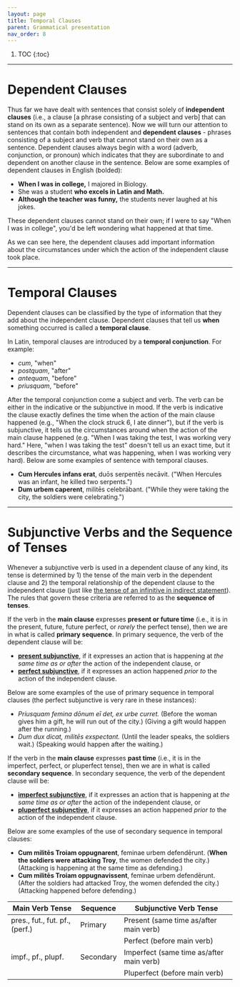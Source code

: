 ```yaml
---
layout: page
title: Temporal Clauses
parent: Grammatical presentation
nav_order: 8
---
```


1. TOC
{:toc}

***

# Dependent Clauses

Thus far we have dealt with sentences that consist solely of **independent clauses** (i.e., a clause [a phrase consisting of a subject and verb] that can stand on its own as a separate sentence). Now we will turn our attention to sentences that contain both independent and **dependent clauses** - phrases consisting of a subject and verb that cannot stand on their own as a sentence. Dependent clauses always begin with a word (adverb, conjunction, or pronoun) which indicates that they are subordinate to and dependent on another clause in the sentence. Below are some examples of dependent clauses in English (bolded):

- **When I was in college,** I majored in Biology.
- She was a student **who excels in Latin and Math.**
- **Although the teacher was funny,** the students never laughed at his jokes.

These dependent clauses cannot stand on their own; if I were to say "When I was in college", you'd be left wondering what happened at that time.

As we can see here, the dependent clauses add important information about the circumstances under which the action of the independent clause took place.

***

# Temporal Clauses

Dependent clauses can be classified by the type of information that they add about the independent clause. Dependent clauses that tell us **when** something occurred is called a **temporal clause**.

In Latin, temporal clauses are introduced by a **temporal conjunction**. For example:

- *cum*, "when"
- *postquam*, "after"
- *antequam*, "before"
- *priusquam*, "before"

After the temporal conjunction come a subject and verb. The verb can be either in the indicative or the subjunctive in mood. If the verb is indicative the clause exactly defines the time when the action of the main clause happened (e.g., "When the clock struck 6, I ate dinner"), but if the verb is subjunctive, it tells us the circumstances around when the action of the main clause happened (e.g. "When I was taking the test, I was working very hard." Here, "when I was taking the test" doesn't tell us an exact time, but it describes the circumstance, what was happening, when I was working very hard). Below are some examples of sentence with temporal clauses.

- **Cum Hercules infans erat**, duōs serpentēs necāvit. ("When Hercules was an infant, he killed two serpents.")
- **Dum urbem caperent**, militēs celebrābant. ("While they were taking the city, the soldiers were celebrating.")

***

# Subjunctive Verbs and the Sequence of Tenses

Whenever a subjunctive verb is used in a dependent clause of any kind, its tense is determined by 1) the tense of the main verb in the dependent clause and 2) the temporal relationship of the dependent clause to the independent clause (just like [the tense of an infinitive in indirect statement](../06-indirect-statement#time-in-indirect-statement)). The rules that govern these criteria are referred to as the **sequence of tenses**.

If the verb in the **main clause** expresses **present or future time** (i.e., it is in the present, future, future perfect, or *rarely* the perfect tense), then we are in what is called **primary sequence**. In primary sequence, the verb of the dependent clause will be:
- [**present subjunctive**](../07-subjunctive#present-subjunctive), if it expresses an action that is happening at *the same time as or after* the action of the independent clause, or
- [**perfect subjunctive**](../07-subjunctive#perfect-active-subjunctive), if it expresses an action happened *prior to* the action of the independent clause.

Below are some examples of the use of primary sequence in temporal clauses (the perfect subjunctive is very rare in these instances):

- *Priusquam femina dōnum eī det, ex urbe curret.* (Before the woman gives him a gift, he will run out of the city.) (Giving a gift would happen after the running.)
- *Dum dux dicat, militēs exspectant.* (Until the leader speaks, the soldiers wait.) (Speaking would happen after the waiting.)

If the verb in the **main clause** expresses **past time** (i.e., it is in the imperfect, perfect, or pluperfect tense), then we are in what is called **secondary sequence**. In secondary sequence, the verb of the dependent clause will be:
- [**imperfect subjunctive**](../07-subjunctive#imperfect-subjunctive), if it expresses an action that is happening at *the same time as or after* the action of the independent clause, or
- [**pluperfect subjunctive**](../07-subjunctive#pluperfect-active-subjunctive), if it expresses an action happened *prior to* the action of the independent clause.

Below are some examples of the use of secondary sequence in temporal clauses:

- **Cum militēs Troiam oppugnarent**, feminae urbem defendērunt. (**When the soldiers were attacking Troy**, the women defended the city.) (Attacking is happening at the same time as defending.)
- **Cum militēs Troiam oppugnavissent**, feminae urbem defendērunt. (After the soldiers had attacked Troy, the women defended the city.) (Attacking happened before defending.)

| Main Verb Tense | Sequence | Subjunctive Verb Tense |
| ----------- | ----------- | ----------- |
| pres., fut., fut. pf., (perf.) | Primary    | Present (same time as/after main verb)       |
| | | Perfect (before main verb) |
| impf., pf., plupf. | Secondary  | Imperfect (same time as/after main verb)      |
| | | Pluperfect (before main verb) |
